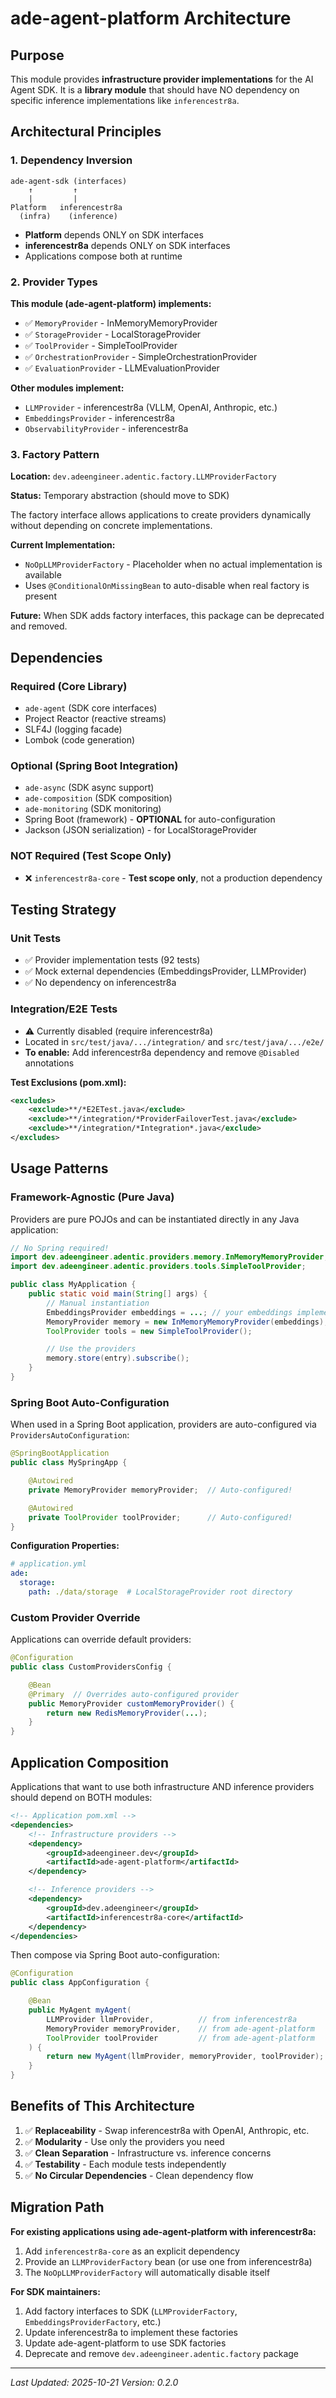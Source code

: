 # ade-agent-platform Architecture

## Purpose

This module provides **infrastructure provider implementations** for the AI Agent SDK. It is a **library module** that should have NO dependency on specific inference implementations like `inferencestr8a`.

## Architectural Principles

### 1. Dependency Inversion

```
ade-agent-sdk (interfaces)
    ↑         ↑
    |         |
Platform   inferencestr8a
  (infra)    (inference)
```

- **Platform** depends ONLY on SDK interfaces
- **inferencestr8a** depends ONLY on SDK interfaces
- Applications compose both at runtime

### 2. Provider Types

**This module (ade-agent-platform) implements:**
- ✅ `MemoryProvider` - InMemoryMemoryProvider
- ✅ `StorageProvider` - LocalStorageProvider
- ✅ `ToolProvider` - SimpleToolProvider
- ✅ `OrchestrationProvider` - SimpleOrchestrationProvider
- ✅ `EvaluationProvider` - LLMEvaluationProvider

**Other modules implement:**
- `LLMProvider` - inferencestr8a (VLLM, OpenAI, Anthropic, etc.)
- `EmbeddingsProvider` - inferencestr8a
- `ObservabilityProvider` - inferencestr8a

### 3. Factory Pattern

**Location:** `dev.adeengineer.adentic.factory.LLMProviderFactory`

**Status:** Temporary abstraction (should move to SDK)

The factory interface allows applications to create providers dynamically without depending on concrete implementations.

**Current Implementation:**
- `NoOpLLMProviderFactory` - Placeholder when no actual implementation is available
- Uses `@ConditionalOnMissingBean` to auto-disable when real factory is present

**Future:** When SDK adds factory interfaces, this package can be deprecated and removed.

## Dependencies

### Required (Core Library)

- `ade-agent` (SDK core interfaces)
- Project Reactor (reactive streams)
- SLF4J (logging facade)
- Lombok (code generation)

### Optional (Spring Boot Integration)

- `ade-async` (SDK async support)
- `ade-composition` (SDK composition)
- `ade-monitoring` (SDK monitoring)
- Spring Boot (framework) - **OPTIONAL** for auto-configuration
- Jackson (JSON serialization) - for LocalStorageProvider

### NOT Required (Test Scope Only)

- ❌ `inferencestr8a-core` - **Test scope only**, not a production dependency

## Testing Strategy

### Unit Tests

- ✅ Provider implementation tests (92 tests)
- ✅ Mock external dependencies (EmbeddingsProvider, LLMProvider)
- ✅ No dependency on inferencestr8a

### Integration/E2E Tests

- ⚠️ Currently disabled (require inferencestr8a)
- Located in `src/test/java/.../integration/` and `src/test/java/.../e2e/`
- **To enable:** Add inferencestr8a dependency and remove `@Disabled` annotations

**Test Exclusions (pom.xml):**

```xml
<excludes>
    <exclude>**/*E2ETest.java</exclude>
    <exclude>**/integration/*ProviderFailoverTest.java</exclude>
    <exclude>**/integration/*Integration*.java</exclude>
</excludes>
```

## Usage Patterns

### Framework-Agnostic (Pure Java)

Providers are pure POJOs and can be instantiated directly in any Java application:

```java
// No Spring required!
import dev.adeengineer.adentic.providers.memory.InMemoryMemoryProvider;
import dev.adeengineer.adentic.providers.tools.SimpleToolProvider;

public class MyApplication {
    public static void main(String[] args) {
        // Manual instantiation
        EmbeddingsProvider embeddings = ...; // your embeddings implementation
        MemoryProvider memory = new InMemoryMemoryProvider(embeddings);
        ToolProvider tools = new SimpleToolProvider();

        // Use the providers
        memory.store(entry).subscribe();
    }
}
```

### Spring Boot Auto-Configuration

When used in a Spring Boot application, providers are auto-configured via `ProvidersAutoConfiguration`:

```java
@SpringBootApplication
public class MySpringApp {

    @Autowired
    private MemoryProvider memoryProvider;  // Auto-configured!

    @Autowired
    private ToolProvider toolProvider;      // Auto-configured!
}
```

**Configuration Properties:**

```yaml
# application.yml
ade:
  storage:
    path: ./data/storage  # LocalStorageProvider root directory
```

### Custom Provider Override

Applications can override default providers:

```java
@Configuration
public class CustomProvidersConfig {

    @Bean
    @Primary  // Overrides auto-configured provider
    public MemoryProvider customMemoryProvider() {
        return new RedisMemoryProvider(...);
    }
}
```

## Application Composition

Applications that want to use both infrastructure AND inference providers should depend on BOTH modules:

```xml
<!-- Application pom.xml -->
<dependencies>
    <!-- Infrastructure providers -->
    <dependency>
        <groupId>adeengineer.dev</groupId>
        <artifactId>ade-agent-platform</artifactId>
    </dependency>

    <!-- Inference providers -->
    <dependency>
        <groupId>dev.adeengineer</groupId>
        <artifactId>inferencestr8a-core</artifactId>
    </dependency>
</dependencies>
```

Then compose via Spring Boot auto-configuration:

```java
@Configuration
public class AppConfiguration {

    @Bean
    public MyAgent myAgent(
        LLMProvider llmProvider,          // from inferencestr8a
        MemoryProvider memoryProvider,    // from ade-agent-platform
        ToolProvider toolProvider         // from ade-agent-platform
    ) {
        return new MyAgent(llmProvider, memoryProvider, toolProvider);
    }
}
```

## Benefits of This Architecture

1. ✅ **Replaceability** - Swap inferencestr8a with OpenAI, Anthropic, etc.
2. ✅ **Modularity** - Use only the providers you need
3. ✅ **Clean Separation** - Infrastructure vs. inference concerns
4. ✅ **Testability** - Each module tests independently
5. ✅ **No Circular Dependencies** - Clean dependency flow

## Migration Path

**For existing applications using ade-agent-platform with inferencestr8a:**

1. Add `inferencestr8a-core` as an explicit dependency
2. Provide an `LLMProviderFactory` bean (or use one from inferencestr8a)
3. The `NoOpLLMProviderFactory` will automatically disable itself

**For SDK maintainers:**

1. Add factory interfaces to SDK (`LLMProviderFactory`, `EmbeddingsProviderFactory`, etc.)
2. Update inferencestr8a to implement these factories
3. Update ade-agent-platform to use SDK factories
4. Deprecate and remove `dev.adeengineer.adentic.factory` package

---

*Last Updated: 2025-10-21*
*Version: 0.2.0*
